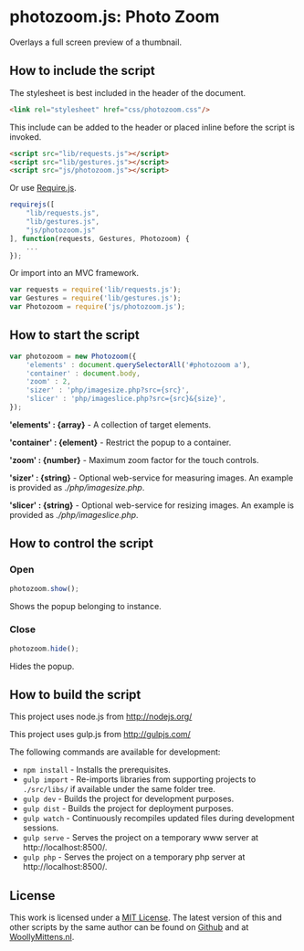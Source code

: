 # photozoom.js: Photo Zoom

Overlays a full screen preview of a thumbnail.

## How to include the script

The stylesheet is best included in the header of the document.

```html
<link rel="stylesheet" href="css/photozoom.css"/>
```

This include can be added to the header or placed inline before the script is invoked.

```html
<script src="lib/requests.js"></script>
<script src="lib/gestures.js"></script>
<script src="js/photozoom.js"></script>
```

Or use [Require.js](https://requirejs.org/).

```js
requirejs([
	"lib/requests.js",
	"lib/gestures.js",
	"js/photozoom.js"
], function(requests, Gestures, Photozoom) {
	...
});
```

Or import into an MVC framework.

```js
var requests = require('lib/requests.js');
var Gestures = require('lib/gestures.js');
var Photozoom = require('js/photozoom.js');
```

## How to start the script

```javascript
var photozoom = new Photozoom({
	'elements' : document.querySelectorAll('#photozoom a'),
	'container' : document.body,
	'zoom' : 2,
	'sizer' : 'php/imagesize.php?src={src}',
	'slicer' : 'php/imageslice.php?src={src}&{size}',
});
```

**'elements' : {array}** - A collection of target elements.

**'container' : {element}** - Restrict the popup to a container.

**'zoom' : {number}** - Maximum zoom factor for the touch controls.

**'sizer' : {string}** - Optional web-service for measuring images. An example is provided as *./php/imagesize.php*.

**'slicer' : {string}** - Optional web-service for resizing images. An example is provided as *./php/imageslice.php*.

## How to control the script

### Open

```javascript
photozoom.show();
```

Shows the popup belonging to instance.

### Close

```javascript
photozoom.hide();
```

Hides the popup.

## How to build the script

This project uses node.js from http://nodejs.org/

This project uses gulp.js from http://gulpjs.com/

The following commands are available for development:
+ `npm install` - Installs the prerequisites.
+ `gulp import` - Re-imports libraries from supporting projects to `./src/libs/` if available under the same folder tree.
+ `gulp dev` - Builds the project for development purposes.
+ `gulp dist` - Builds the project for deployment purposes.
+ `gulp watch` - Continuously recompiles updated files during development sessions.
+ `gulp serve` - Serves the project on a temporary www server at http://localhost:8500/.
+ `gulp php` - Serves the project on a temporary php server at http://localhost:8500/.

## License

This work is licensed under a [MIT License](https://opensource.org/licenses/MIT). The latest version of this and other scripts by the same author can be found on [Github](https://github.com/WoollyMittens) and at [WoollyMittens.nl](https://www.woollymittens.nl/).
